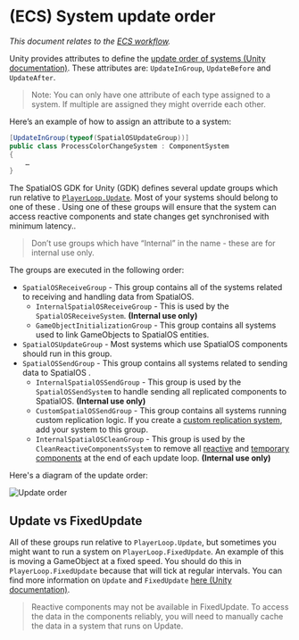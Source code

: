 [//]: # (Doc of docs reference 31.1)
[//]: # (TODO - Tech writer review)
[//]: # (TODO - use discussions about content in here https://docs.google.com/document/d/1MPTP1qEo9LaYxFGLQFEN2SqEzu9MxlKjVfOYKPUbTXg/edit)

# (ECS) System update order
 _This document relates to the [ECS workflow]({{urlRoot}}/content/intro-workflows-spos-entities.md)._

Unity provides attributes to define the [update order of systems (Unity documentation)](https://github.com/Unity-Technologies/EntityComponentSystemSamples/blob/master/Documentation/content/ecs_in_detail.md#system-update-order). These attributes are: `UpdateInGroup`, `UpdateBefore` and `UpdateAfter`.

> Note: You can only have one attribute of each type assigned to a system. If multiple are assigned they might override each other.

Here’s an example of how to assign an attribute to a system:

```csharp
[UpdateInGroup(typeof(SpatialOSUpdateGroup))]
public class ProcessColorChangeSystem : ComponentSystem
{
    …
}
```

The SpatialOS GDK for Unity (GDK) defines several update groups which run relative to [`PlayerLoop.Update`](https://docs.unity3d.com/ScriptReference/Experimental.LowLevel.PlayerLoop.html). Most of your systems should belong to one of these . Using one of these groups will ensure that the system can access reactive components and state changes get synchronised with minimum latency..

> Don’t use groups which have “Internal” in the name - these are for internal use only.

The groups are executed in the following order:

* `SpatialOSReceiveGroup` - This group contains all of the systems related to receiving and handling data from SpatialOS.
  * `InternalSpatialOSReceiveGroup` - This is used by the `SpatialOSReceiveSystem`. **(Internal use only)**
  * `GameObjectInitializationGroup` - This group contains all systems used to link GameObjects to SpatialOS entities.
* `SpatialOSUpdateGroup` - Most systems which use SpatialOS components should run in this group.
* `SpatialOSSendGroup` - This group contains all systems related to sending data to SpatialOS .
  * `InternalSpatialOSSendGroup` - This group is used by the `SpatialOSSendSystem` to handle sending all replicated components to SpatialOS. **(Internal use only)**
  * `CustomSpatialOSSendGroup` -  This group contains all systems running custom replication logic. If you create a [custom replication system]({{urlRoot}}/content/ecs/custom-replication-system.md), add your system to this group.
  * `InternalSpatialOSCleanGroup` - This group is used by the `CleanReactiveComponentsSystem` to remove all [reactive]({{urlRoot}}/content/ecs/reactive-components.md) and [temporary components]({{urlRoot}}/content/ecs/temporary-components.md) at the end of each update loop. **(Internal use only)**

Here's a diagram of the update order:

![Update order]({{assetRoot}}assets/update-order.png)

## Update vs FixedUpdate

All of these groups run relative to `PlayerLoop.Update`, but sometimes you might want to run a system on `PlayerLoop.FixedUpdate`. An example of this is moving a GameObject at a fixed speed. You should do this in `PlayerLoop.FixedUpdate` because that will tick at regular intervals. You can find more information on `Update` and `FixedUpdate` [here (Unity documentation)](https://unity3d.com/learn/tutorials/topics/scripting/update-and-fixedupdate).

> Reactive components may not be available in FixedUpdate. To access the data in the components reliably, you will need to manually cache the data in a system that runs on Update.
